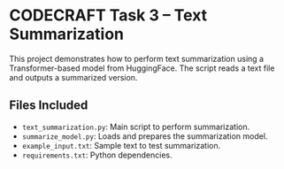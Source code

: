 # CODECRAFT Task 3 – Text Summarization

This project demonstrates how to perform text summarization using a Transformer-based model from HuggingFace. The script reads a text file and outputs a summarized version.

## Files Included
- `text_summarization.py`: Main script to perform summarization.
- `summarize_model.py`: Loads and prepares the summarization model.
- `example_input.txt`: Sample text to test summarization.
- `requirements.txt`: Python dependencies.
